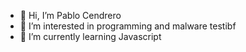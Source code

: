 - 👋 Hi, I’m Pablo Cendrero
- 👀 I’m interested in programming and malware testibf
- 🌱 I’m currently learning Javascript


<!---
PablCendrero8310/PablCendrero8310 is a ✨ special ✨ repository because its `README.md` (this file) appears on your GitHub profile.
You can click the Preview link to take a look at your changes.
--->
